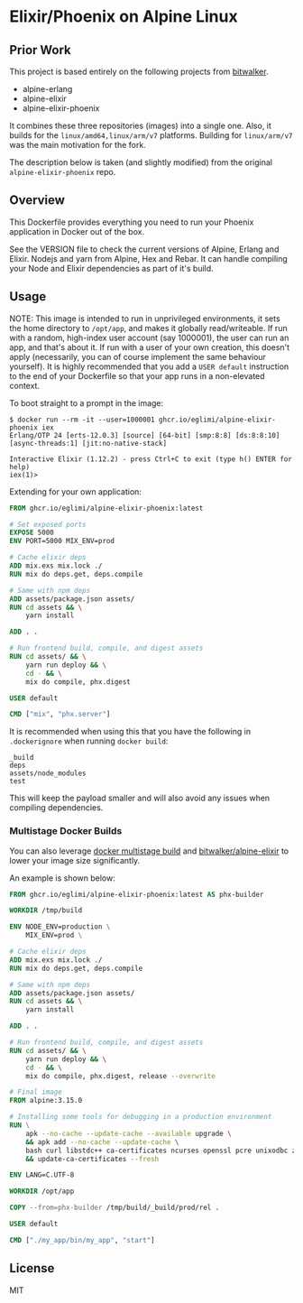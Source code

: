 # Elixir/Phoenix on Alpine Linux

## Prior Work

[bitwalker]: https://github.com/bitwalker/

This project is based entirely on the following projects from [bitwalker][bitwalker].

- alpine-erlang
- alpine-elixir
- alpine-elixir-phoenix

It combines these three repositories (images) into a single one. Also, it
builds for the `linux/amd64,linux/arm/v7` platforms. Building for
`linux/arm/v7` was the main motivation for the fork.

The description below is taken (and slightly modified) from the original
`alpine-elixir-phoenix` repo.

## Overview

This Dockerfile provides everything you need to run your Phoenix application in Docker out of the box.

See the VERSION file to check the current versions of Alpine, Erlang and
Elixir. Nodejs and yarn from Alpine, Hex and Rebar. It can handle compiling
your Node and Elixir dependencies as part of it's build.

## Usage

NOTE: This image is intended to run in unprivileged environments, it sets the home directory to `/opt/app`, and makes it globally
read/writeable. If run with a random, high-index user account (say 1000001), the user can run an app, and that's about it. If run
with a user of your own creation, this doesn't apply (necessarily, you can of course implement the same behaviour yourself).
It is highly recommended that you add a `USER default` instruction to the end of your Dockerfile so that your app runs in a non-elevated context.

To boot straight to a prompt in the image:

```
$ docker run --rm -it --user=1000001 ghcr.io/eglimi/alpine-elixir-phoenix iex
Erlang/OTP 24 [erts-12.0.3] [source] [64-bit] [smp:8:8] [ds:8:8:10] [async-threads:1] [jit:no-native-stack]

Interactive Elixir (1.12.2) - press Ctrl+C to exit (type h() ENTER for help)
iex(1)>
```

Extending for your own application:

```dockerfile
FROM ghcr.io/eglimi/alpine-elixir-phoenix:latest

# Set exposed ports
EXPOSE 5000
ENV PORT=5000 MIX_ENV=prod

# Cache elixir deps
ADD mix.exs mix.lock ./
RUN mix do deps.get, deps.compile

# Same with npm deps
ADD assets/package.json assets/
RUN cd assets && \
    yarn install

ADD . .

# Run frontend build, compile, and digest assets
RUN cd assets/ && \
    yarn run deploy && \
    cd - && \
    mix do compile, phx.digest

USER default

CMD ["mix", "phx.server"]
```

It is recommended when using this that you have the following in `.dockerignore` when running `docker build`:

```
_build
deps
assets/node_modules
test
```

This will keep the payload smaller and will also avoid any issues when compiling dependencies.

### Multistage Docker Builds

You can also leverage [docker multistage build](https://docs.docker.com/develop/develop-images/multistage-build/) and [bitwalker/alpine-elixir](https://github.com/bitwalker/alpine-elixir) to lower your image size significantly.

An example is shown below:

```dockerfile
FROM ghcr.io/eglimi/alpine-elixir-phoenix:latest AS phx-builder

WORKDIR /tmp/build

ENV NODE_ENV=production \
    MIX_ENV=prod \

# Cache elixir deps
ADD mix.exs mix.lock ./
RUN mix do deps.get, deps.compile

# Same with npm deps
ADD assets/package.json assets/
RUN cd assets && \
    yarn install

ADD . .

# Run frontend build, compile, and digest assets
RUN cd assets/ && \
    yarn run deploy && \
    cd - && \
    mix do compile, phx.digest, release --overwrite

# Final image
FROM alpine:3.15.0

# Installing some tools for debugging in a production environment
RUN \
    apk --no-cache --update-cache --available upgrade \
    && apk add --no-cache --update-cache \
	bash curl libstdc++ ca-certificates ncurses openssl pcre unixodbc zlib netcat-openbsd bind-tools \
    && update-ca-certificates --fresh

ENV LANG=C.UTF-8

WORKDIR /opt/app

COPY --from=phx-builder /tmp/build/_build/prod/rel .

USER default

CMD ["./my_app/bin/my_app", "start"]
```

## License

MIT
